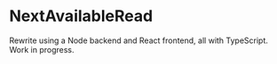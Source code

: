 # NextAvailableRead
Rewrite using a Node backend and React frontend, all with TypeScript. Work in progress.